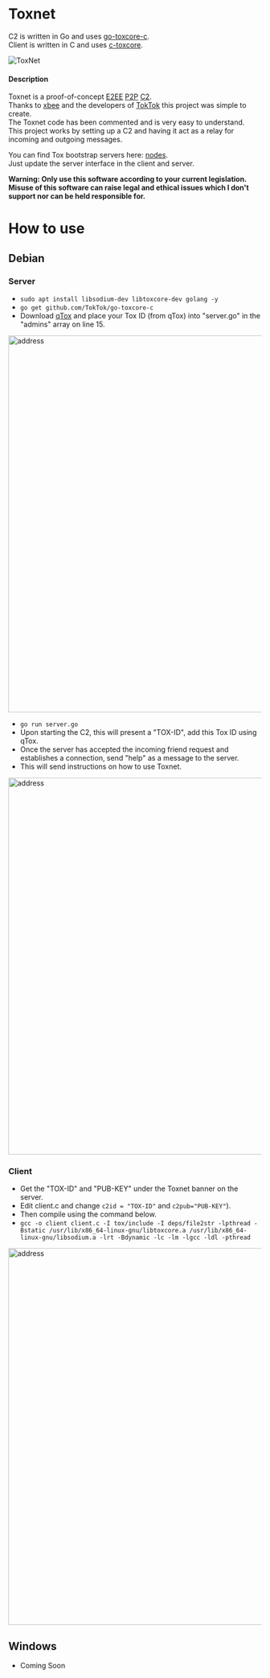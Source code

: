 # Toxnet

C2 is written in Go and uses [go-toxcore-c](https://github.com/TokTok/go-toxcore-c).  
Client is written in C and uses [c-toxcore](https://github.com/TokTok/c-toxcore).

![ToxNet](https://i.imgur.com/5OIIifM.png)

#### Description
Toxnet is a proof-of-concept [E2EE](https://en.wikipedia.org/wiki/End-to-end_encryption) [P2P](https://en.wikipedia.org/wiki/Peer-to-peer) [C2](https://en.wikipedia.org/wiki/Command_and_control).   
Thanks to [xbee](https://github.com/xbee) and the developers of [TokTok](https://github.com/TokTok) this project was simple to create.  
The Toxnet code has been commented and is very easy to understand.  
This project works by setting up a C2 and having it act as a relay for incoming and outgoing messages.  

You can find Tox bootstrap servers here: [nodes](https://nodes.tox.chat).  
Just update the server interface in the client and server.  


__Warning: Only use this software according to your current legislation. Misuse of this software can raise legal and ethical issues which I don't support nor can be held responsible for.__

How to use
==========

## Debian

### Server
* `sudo apt install libsodium-dev libtoxcore-dev golang -y`
* `go get github.com/TokTok/go-toxcore-c`
* Download [qTox](https://qtox.github.io/) and place your Tox ID (from qTox) into "server.go" in the "admins" array on line 15.
<img src="https://i.imgur.com/N4mq8Jf.png" alt="address" width="750" height="auto">

* `go run server.go`
* Upon starting the C2, this will present a "TOX-ID", add this Tox ID using qTox.
* Once the server has accepted the incoming friend request and establishes a connection, send "help" as a message to the server.
* This will send instructions on how to use Toxnet.
<img src="https://i.imgur.com/EgDxnDi.png" alt="address" width="750" height="auto">

### Client
* Get the "TOX-ID" and "PUB-KEY" under the Toxnet banner on the server.
* Edit client.c and change `c2id = "TOX-ID"` and `c2pub="PUB-KEY"`).
* Then compile using the command below.
* `gcc -o client client.c -I tox/include -I deps/file2str -lpthread -Bstatic /usr/lib/x86_64-linux-gnu/libtoxcore.a /usr/lib/x86_64-linux-gnu/libsodium.a -lrt -Bdynamic -lc -lm -lgcc -ldl -pthread`
<img src="https://i.imgur.com/3IG44mm.png" alt="address" width="750" height="auto">

## Windows
* Coming Soon

